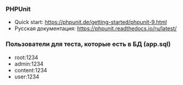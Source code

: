 ### PHPUnit ###
* Quick start: https://phpunit.de/getting-started/phpunit-9.html
* Русская документация: https://phpunit.readthedocs.io/ru/latest/

### Пользователи для теста, которые есть в БД (app.sql)
* root:1234
* admin:1234
* content:1234
* user:1234